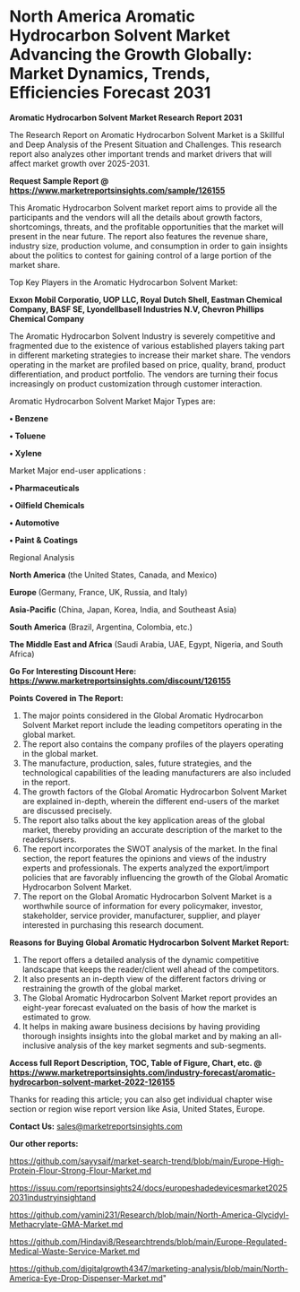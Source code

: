 # North America Aromatic Hydrocarbon Solvent Market Advancing the Growth Globally: Market Dynamics, Trends, Efficiencies Forecast 2031

<strong>Aromatic Hydrocarbon Solvent Market Research Report 2031</strong>

The Research Report on Aromatic Hydrocarbon Solvent Market is a Skillful and Deep Analysis of the Present Situation and Challenges. This research report also analyzes other important trends and market drivers that will affect market growth over 2025-2031.

<strong>Request Sample Report @ <a href=https://www.marketreportsinsights.com/sample/126155>https://www.marketreportsinsights.com/sample/126155</a></strong>

This Aromatic Hydrocarbon Solvent market report aims to provide all the participants and the vendors will all the details about growth factors, shortcomings, threats, and the profitable opportunities that the market will present in the near future. The report also features the revenue share, industry size, production volume, and consumption in order to gain insights about the politics to contest for gaining control of a large portion of the market share.

Top Key Players in the Aromatic Hydrocarbon Solvent Market:

<strong>Exxon Mobil Corporatio, UOP LLC, Royal Dutch Shell, Eastman Chemical Company, BASF SE, Lyondellbasell Industries N.V, Chevron Phillips Chemical Company</strong>

The Aromatic Hydrocarbon Solvent Industry is severely competitive and fragmented due to the existence of various established players taking part in different marketing strategies to increase their market share. The vendors operating in the market are profiled based on price, quality, brand, product differentiation, and product portfolio. The vendors are turning their focus increasingly on product customization through customer interaction.

Aromatic Hydrocarbon Solvent Market Major Types are:

<strong>• Benzene

• Toluene

• Xylene</strong>

Market Major end-user applications :

<strong>• Pharmaceuticals

• Oilfield Chemicals

• Automotive

• Paint & Coatings</strong>

Regional Analysis

</u><strong><b>North America</b></strong> (the United States, Canada, and Mexico)

<strong><b>Europe </b></strong>(Germany, France, UK, Russia, and Italy)

<strong><b>Asia-Pacific</b></strong> (China, Japan, Korea, India, and Southeast Asia)

<strong><b>South America</b></strong> (Brazil, Argentina, Colombia, etc.)

<strong><b>The Middle East and Africa</b></strong> (Saudi Arabia, UAE, Egypt, Nigeria, and South Africa)

<strong>Go For Interesting Discount Here: <a href=https://www.marketreportsinsights.com/discount/126155>https://www.marketreportsinsights.com/discount/126155</a></strong>

<strong>Points Covered in The Report:</strong>
<ol>
  <li>The major points considered in the Global Aromatic Hydrocarbon Solvent Market report include the leading competitors operating in the global market.</li>
  <li>The report also contains the company profiles of the players operating in the global market.</li>
  <li>The manufacture, production, sales, future strategies, and the technological capabilities of the leading manufacturers are also included in the report.</li>
  <li>The growth factors of the Global Aromatic Hydrocarbon Solvent Market are explained in-depth, wherein the different end-users of the market are discussed precisely.</li>
  <li>The report also talks about the key application areas of the global market, thereby providing an accurate description of the market to the readers/users.</li>
  <li>The report incorporates the SWOT analysis of the market. In the final section, the report features the opinions and views of the industry experts and professionals. The experts analyzed the export/import policies that are favorably influencing the growth of the Global Aromatic Hydrocarbon Solvent Market.</li>
  <li>The report on the Global Aromatic Hydrocarbon Solvent Market is a worthwhile source of information for every policymaker, investor, stakeholder, service provider, manufacturer, supplier, and player interested in purchasing this research document.</li>
</ol>
<strong>Reasons for Buying Global Aromatic Hydrocarbon Solvent Market Report:</strong>

<ol>
  <li>The report offers a detailed analysis of the dynamic competitive landscape that keeps the reader/client well ahead of the competitors.</li>
  <li>It also presents an in-depth view of the different factors driving or restraining the growth of the global market.</li>
  <li>The Global Aromatic Hydrocarbon Solvent Market report provides an eight-year forecast evaluated on the basis of how the market is estimated to grow.</li>
  <li>It helps in making aware business decisions by having providing thorough insights insights into the global market and by making an all-inclusive analysis of the key market segments and sub-segments.</li>
</ol>
<strong>Access full Report Description, TOC, Table of Figure, Chart, etc. @ <a href=https://www.marketreportsinsights.com/industry-forecast/aromatic-hydrocarbon-solvent-market-2022-126155>https://www.marketreportsinsights.com/industry-forecast/aromatic-hydrocarbon-solvent-market-2022-126155</a></strong>


Thanks for reading this article; you can also get individual chapter wise section or region wise report version like Asia, United States, Europe.

<strong>Contact Us:</strong>
sales@marketreportsinsights.com

<strong>Our other reports:</strong>

<a href=https://github.com/sayysaif/market-search-trend/blob/main/Europe-High-Protein-Flour-Strong-Flour-Market.md>https://github.com/sayysaif/market-search-trend/blob/main/Europe-High-Protein-Flour-Strong-Flour-Market.md</a>

<a href=https://issuu.com/reportsinsights24/docs/europeshadedevicesmarket20252031industryinsightand>https://issuu.com/reportsinsights24/docs/europeshadedevicesmarket20252031industryinsightand</a>

<a href=https://github.com/yamini231/Research/blob/main/North-America-Glycidyl-Methacrylate-GMA-Market.md>https://github.com/yamini231/Research/blob/main/North-America-Glycidyl-Methacrylate-GMA-Market.md</a>

<a href=https://github.com/Hindavi8/Researchtrends/blob/main/Europe-Regulated-Medical-Waste-Service-Market.md>https://github.com/Hindavi8/Researchtrends/blob/main/Europe-Regulated-Medical-Waste-Service-Market.md</a>

<a href=https://github.com/digitalgrowth4347/marketing-analysis/blob/main/North-America-Eye-Drop-Dispenser-Market.md>https://github.com/digitalgrowth4347/marketing-analysis/blob/main/North-America-Eye-Drop-Dispenser-Market.md</a>"
